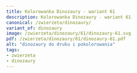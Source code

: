 ```yaml
---
title: Kolorowanka Dinozaury - wariant 61
description: Kolorowanka Dinozaury - wariant 61
canonical: /zwierzeta/dinozaury/
variant_of: dinozaury
image: /zwierzeta/dinozaury/61/dinozaury-61.svg
pdf: /zwierzeta/dinozaury/61/dinozaury-61.pdf
alt: "dinozaury do druku i pokolorowania"
tags:
- zwierzeta
- dinozaury
---
```

